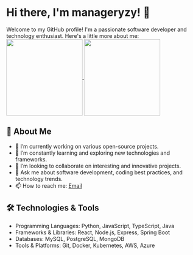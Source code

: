 # Hi there, I'm manageryzy! 👋

Welcome to my GitHub profile! I'm a passionate software developer and technology enthusiast. Here's a little more about me:
<a href="https://github.com/manageryzy">
  <img height=200 align="center" src="https://github-readme-stats-eight-zeta-52.vercel.app/api?username=manageryzy" />
</a>
<a href="https://github.com/manageryzy">
  <img height=200 align="center" src="https://github-readme-stats-eight-zeta-52.vercel.app/api/top-langs/?username=manageryzy&layout=compact&langs_count=8&card_width=320" />
</a>


## 🚀 About Me

- 🔭 I’m currently working on various open-source projects.
- 🌱 I’m constantly learning and exploring new technologies and frameworks.
- 👯 I’m looking to collaborate on interesting and innovative projects.
- 💬 Ask me about software development, coding best practices, and technology trends.
- 📫 How to reach me: [Email](mailto:manageryzy@example.com)

## 🛠️ Technologies & Tools

- Programming Languages: Python, JavaScript, TypeScript, Java
- Frameworks & Libraries: React, Node.js, Express, Spring Boot
- Databases: MySQL, PostgreSQL, MongoDB
- Tools & Platforms: Git, Docker, Kubernetes, AWS, Azure
